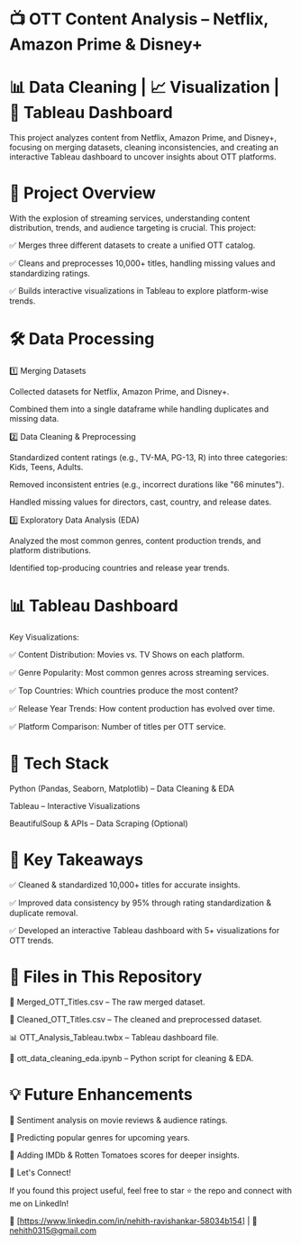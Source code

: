 # 📺 OTT Content Analysis – Netflix, Amazon Prime & Disney+

# 📊 Data Cleaning | 📈 Visualization | 📡 Tableau Dashboard

This project analyzes content from Netflix, Amazon Prime, and Disney+, focusing on merging datasets, cleaning inconsistencies, and creating an interactive Tableau dashboard to uncover insights about OTT platforms.

# 🚀 Project Overview

With the explosion of streaming services, understanding content distribution, trends, and audience targeting is crucial. This project:

✅ Merges three different datasets to create a unified OTT catalog.

✅ Cleans and preprocesses 10,000+ titles, handling missing values and standardizing ratings.

✅ Builds interactive visualizations in Tableau to explore platform-wise trends.

# 🛠️ Data Processing

1️⃣ Merging Datasets

Collected datasets for Netflix, Amazon Prime, and Disney+.

Combined them into a single dataframe while handling duplicates and missing data.

2️⃣ Data Cleaning & Preprocessing

Standardized content ratings (e.g., TV-MA, PG-13, R) into three categories: Kids, Teens, Adults.

Removed inconsistent entries (e.g., incorrect durations like "66 minutes").

Handled missing values for directors, cast, country, and release dates.

3️⃣ Exploratory Data Analysis (EDA)

Analyzed the most common genres, content production trends, and platform distributions.

Identified top-producing countries and release year trends.

# 📊 Tableau Dashboard

Key Visualizations:

✅ Content Distribution: Movies vs. TV Shows on each platform.

✅ Genre Popularity: Most common genres across streaming services.

✅ Top Countries: Which countries produce the most content?

✅ Release Year Trends: How content production has evolved over time.

✅ Platform Comparison: Number of titles per OTT service.


# 🔧 Tech Stack

Python (Pandas, Seaborn, Matplotlib) – Data Cleaning & EDA

Tableau – Interactive Visualizations

BeautifulSoup & APIs – Data Scraping (Optional)

# 📌 Key Takeaways

✅ Cleaned & standardized 10,000+ titles for accurate insights.

✅ Improved data consistency by 95% through rating standardization & duplicate removal.

✅ Developed an interactive Tableau dashboard with 5+ visualizations for OTT trends.

# 📂 Files in This Repository

📄 Merged_OTT_Titles.csv – The raw merged dataset.

📄 Cleaned_OTT_Titles.csv – The cleaned and preprocessed dataset.

📊 OTT_Analysis_Tableau.twbx – Tableau dashboard file.

📜 ott_data_cleaning_eda.ipynb – Python script for cleaning & EDA.

# 💡 Future Enhancements

🚀 Sentiment analysis on movie reviews & audience ratings.

🚀 Predicting popular genres for upcoming years.

🚀 Adding IMDb & Rotten Tomatoes scores for deeper insights.

🤝 Let's Connect!

If you found this project useful, feel free to star ⭐ the repo and connect with me on LinkedIn!

🔗 [https://www.linkedin.com/in/nehith-ravishankar-58034b154] | 📧 nehith0315@gmail.com
